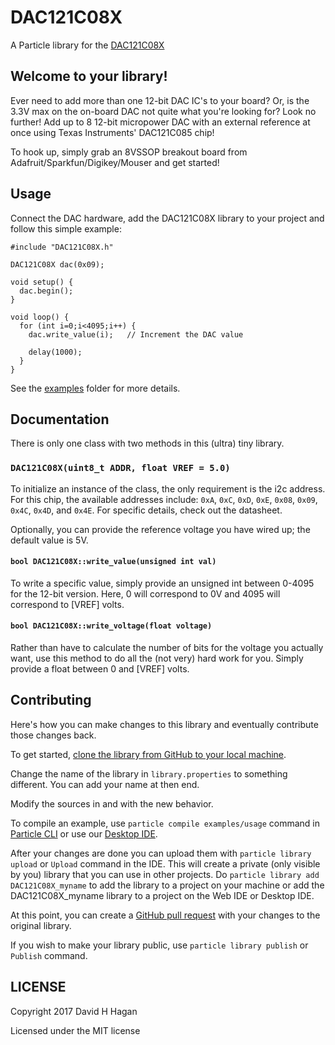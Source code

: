 # DAC121C08X

A Particle library for the [DAC121C08X](http://www.ti.com/product/DAC121C085?)

## Welcome to your library!

Ever need to add more than one 12-bit DAC IC's to your board? Or, is the 3.3V max on the on-board DAC not quite what you're looking for? Look no further! Add up to 8 12-bit micropower DAC with an external reference at once using Texas Instruments' DAC121C085 chip!

To hook up, simply grab an 8VSSOP breakout board from Adafruit/Sparkfun/Digikey/Mouser and get started!


## Usage

Connect the DAC hardware, add the DAC121C08X library to your project and follow this simple example:

```
#include "DAC121C08X.h"

DAC121C08X dac(0x09);

void setup() {
  dac.begin();
}

void loop() {
  for (int i=0;i<4095;i++) {
    dac.write_value(i);   // Increment the DAC value

    delay(1000);
  }
}
```

See the [examples](examples) folder for more details.

## Documentation

There is only one class with two methods in this (ultra) tiny library.

### `DAC121C08X(uint8_t ADDR, float VREF = 5.0)`

To initialize an instance of the class, the only requirement is the i2c address. For this chip, the available addresses include: `0xA`, `0xC`, `0xD`, `0xE`, `0x08`, `0x09`, `0x4C`, `0x4D`, and `0x4E`. For specific details, check out the datasheet.

Optionally, you can provide the reference voltage you have wired up; the default value is 5V.

#### `bool DAC121C08X::write_value(unsigned int val)`

To write a specific value, simply provide an unsigned int between 0-4095 for the 12-bit version. Here, 0 will correspond to 0V and 4095 will correspond to [VREF] volts.

#### `bool DAC121C08X::write_voltage(float voltage)`

Rather than have to calculate the number of bits for the voltage you actually want, use this method to do all the (not very) hard work for you. Simply provide a float between 0 and [VREF] volts.

## Contributing

Here's how you can make changes to this library and eventually contribute those changes back.

To get started, [clone the library from GitHub to your local machine](https://help.github.com/articles/cloning-a-repository/).

Change the name of the library in `library.properties` to something different. You can add your name at then end.

Modify the sources in <src> and <examples> with the new behavior.

To compile an example, use `particle compile examples/usage` command in [Particle CLI](https://docs.particle.io/guide/tools-and-features/cli#update-your-device-remotely) or use our [Desktop IDE](https://docs.particle.io/guide/tools-and-features/dev/#compiling-code).

After your changes are done you can upload them with `particle library upload` or `Upload` command in the IDE. This will create a private (only visible by you) library that you can use in other projects. Do `particle library add DAC121C08X_myname` to add the library to a project on your machine or add the DAC121C08X_myname library to a project on the Web IDE or Desktop IDE.

At this point, you can create a [GitHub pull request](https://help.github.com/articles/about-pull-requests/) with your changes to the original library.

If you wish to make your library public, use `particle library publish` or `Publish` command.

## LICENSE
Copyright 2017 David H Hagan

Licensed under the MIT license
